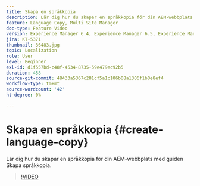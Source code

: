 ```yaml
---
title: Skapa en språkkopia
description: Lär dig hur du skapar en språkkopia för din AEM-webbplats med guiden Skapa språkkopia.
feature: Language Copy, Multi Site Manager
doc-type: Feature Video
version: Experience Manager 6.4, Experience Manager 6.5, Experience Manager as a Cloud Service
jira: KT-5371
thumbnail: 36483.jpg
topic: Localization
role: User
level: Beginner
exl-id: d1f557bd-c48f-4534-8735-59e479ec92b5
duration: 458
source-git-commit: 48433a5367c281cf5a1c106b08a1306f1b0e8ef4
workflow-type: tm+mt
source-wordcount: '42'
ht-degree: 0%

---
```


# Skapa en språkkopia {#create-language-copy}

Lär dig hur du skapar en språkkopia för din AEM-webbplats med guiden Skapa språkkopia.

>[!VIDEO](https://video.tv.adobe.com/v/36483?quality=12&learn=on)
